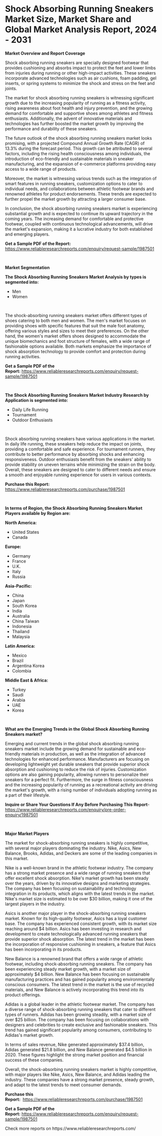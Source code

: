 <p><h1>Shock Absorbing Running Sneakers Market Size, Market Share and Global Market Analysis Report, 2024 - 2031</h1></p><p><strong>Market Overview and Report Coverage</strong></p>
<p><p>Shock absorbing running sneakers are specially designed footwear that provides cushioning and absorbs impact to protect the feet and lower limbs from injuries during running or other high-impact activities. These sneakers incorporate advanced technologies such as air cushions, foam padding, gel inserts, or spring systems to minimize the shock and stress on the feet and joints.</p><p>The market for shock absorbing running sneakers is witnessing significant growth due to the increasing popularity of running as a fitness activity, rising awareness about foot health and injury prevention, and the growing demand for comfortable and supportive shoes among athletes and fitness enthusiasts. Additionally, the advent of innovative materials and technologies has further boosted the market growth by improving the performance and durability of these sneakers.</p><p>The future outlook of the shock absorbing running sneakers market looks promising, with a projected Compound Annual Growth Rate (CAGR) of 13.3% during the forecast period. This growth can be attributed to several factors, including the rising health consciousness among individuals, the introduction of eco-friendly and sustainable materials in sneaker manufacturing, and the expansion of e-commerce platforms providing easy access to a wide range of products.</p><p>Moreover, the market is witnessing various trends such as the integration of smart features in running sneakers, customization options to cater to individual needs, and collaborations between athletic footwear brands and renowned athletes for product endorsements. These trends are expected to further propel the market growth by attracting a larger consumer base.</p><p>In conclusion, the shock absorbing running sneakers market is experiencing substantial growth and is expected to continue its upward trajectory in the coming years. The increasing demand for comfortable and protective footwear, coupled with continuous technological advancements, will drive the market's expansion, making it a lucrative industry for both established and emerging players.</p></p>
<p><strong>Get a Sample PDF of the Report:</strong> <a href="https://www.reliableresearchreports.com/enquiry/request-sample/1987501">https://www.reliableresearchreports.com/enquiry/request-sample/1987501</a></p>
<p>&nbsp;</p>
<p><strong>Market Segmentation</strong></p>
<p><strong>The Shock Absorbing Running Sneakers Market Analysis by types is segmented into:</strong></p>
<p><ul><li>Men</li><li>Women</li></ul></p>
<p>&nbsp;</p>
<p><p>The shock-absorbing running sneakers market offers different types of shoes catering to both men and women. The men's market focuses on providing shoes with specific features that suit the male foot anatomy, offering various styles and sizes to meet their preferences. On the other hand, the women's market offers shoes designed to accommodate the unique biomechanics and foot structure of females, with a wide range of fashionable options available. Both markets emphasize the importance of shock absorption technology to provide comfort and protection during running activities.</p></p>
<p><strong>Get a Sample PDF of the Report:</strong>&nbsp;<a href="https://www.reliableresearchreports.com/enquiry/request-sample/1987501">https://www.reliableresearchreports.com/enquiry/request-sample/1987501</a></p>
<p>&nbsp;</p>
<p><strong>The Shock Absorbing Running Sneakers Market Industry Research by Application is segmented into:</strong></p>
<p><ul><li>Daily Life Running</li><li>Tournament</li><li>Outdoor Enthusiasts</li></ul></p>
<p>&nbsp;</p>
<p><p>Shock absorbing running sneakers have various applications in the market. In daily life running, these sneakers help reduce the impact on joints, providing a comfortable and safe experience. For tournament runners, they contribute to better performance by absorbing shocks and enhancing responsiveness. Outdoor enthusiasts benefit from the sneakers' ability to provide stability on uneven terrains while minimizing the strain on the body. Overall, these sneakers are designed to cater to different needs and ensure a smooth and enjoyable running experience for users in various contexts.</p></p>
<p><strong>Purchase this Report:</strong>&nbsp; <a href="https://www.reliableresearchreports.com/purchase/1987501">https://www.reliableresearchreports.com/purchase/1987501</a></p>
<p>&nbsp;</p>
<p><strong>In terms of Region, the Shock Absorbing Running Sneakers Market Players available by Region are:</strong></p>
<p>
    <p> <strong> North America: </strong>
        <ul>
            <li>United States</li>
            <li>Canada</li>
        </ul>
        </p> 
    <p> <strong> Europe: </strong>
        <ul>
            <li>Germany</li>
            <li>France</li>
            <li>U.K.</li>
            <li>Italy</li>
            <li>Russia</li>
        </ul>
        </p> 
    <p> <strong> Asia-Pacific: </strong>
        <ul>
            <li>China</li>
            <li>Japan</li>
            <li>South Korea</li>
            <li>India</li>
            <li>Australia</li>
            <li>China Taiwan</li>
            <li>Indonesia</li>
            <li>Thailand</li>
            <li>Malaysia</li>
        </ul>
        </p> 
    <p> <strong> Latin America: </strong>
        <ul>
            <li>Mexico</li>
            <li>Brazil</li>
            <li>Argentina Korea</li>
            <li>Colombia</li>
        </ul>
        </p> 
    <p> <strong> Middle East & Africa: </strong>
        <ul>
            <li>Turkey</li>
            <li>Saudi</li>
            <li>Arabia</li>
            <li>UAE</li>
            <li>Korea</li>
        </ul>
    </p>
    </p>
<p>&nbsp;</p>
<p><strong>What are the Emerging Trends in the Global Shock Absorbing Running Sneakers market?</strong></p>
<p><p>Emerging and current trends in the global shock absorbing running sneakers market include the growing demand for sustainable and eco-friendly materials in production, as well as the integration of advanced technologies for enhanced performance. Manufacturers are focusing on developing lightweight yet durable sneakers that provide superior shock absorption and cushioning to reduce the risk of injuries. Customization options are also gaining popularity, allowing runners to personalize their sneakers for a perfect fit. Furthermore, the surge in fitness consciousness and the increasing popularity of running as a recreational activity are driving the market's growth, with a rising number of individuals adopting running as a part of their lifestyle.</p></p>
<p><strong>Inquire or Share Your Questions If Any Before Purchasing This Report</strong>- <a href="https://www.reliableresearchreports.com/enquiry/pre-order-enquiry/1987501">https://www.reliableresearchreports.com/enquiry/pre-order-enquiry/1987501</a></p>
<p>&nbsp;</p>
<p><strong>Major Market Players</strong></p>
<p><p>The market for shock-absorbing running sneakers is highly competitive, with several major players dominating the industry. Nike, Asics, New Balance, Brooks, Adidas, and Deckers are some of the leading companies in this market.</p><p>Nike is a well-known brand in the athletic footwear industry. The company has a strong market presence and a wide range of running sneakers that offer excellent shock absorption. Nike's market growth has been steady over the years, driven by its innovative designs and marketing strategies. The company has been focusing on sustainability and technology integration in its products, which aligns with the latest trends in the market. Nike's market size is estimated to be over $30 billion, making it one of the largest players in the industry.</p><p>Asics is another major player in the shock-absorbing running sneakers market. Known for its high-quality footwear, Asics has a loyal customer base. The company has experienced consistent growth, with its market size reaching around $4 billion. Asics has been investing in research and development to create technologically advanced running sneakers that provide superior shock absorption. The latest trend in the market has been the incorporation of responsive cushioning in sneakers, a feature that Asics has been incorporating in its products.</p><p>New Balance is a renowned brand that offers a wide range of athletic footwear, including shock-absorbing running sneakers. The company has been experiencing steady market growth, with a market size of approximately $4 billion. New Balance has been focusing on sustainable manufacturing practices and has gained popularity among environmentally conscious consumers. The latest trend in the market is the use of recycled materials, and New Balance is actively incorporating this trend into its product offerings.</p><p>Adidas is a global leader in the athletic footwear market. The company has a diverse range of shock-absorbing running sneakers that cater to different types of runners. Adidas has been growing steadily, with a market size of over $25 billion. The company has been focusing on collaborations with designers and celebrities to create exclusive and fashionable sneakers. This trend has gained significant popularity among consumers, contributing to Adidas's market growth.</p><p>In terms of sales revenue, Nike generated approximately $37.4 billion, Adidas generated $21.8 billion, and New Balance generated $4.5 billion in 2020. These figures highlight the strong market position and financial success of these companies.</p><p>Overall, the shock-absorbing running sneakers market is highly competitive, with major players like Nike, Asics, New Balance, and Adidas leading the industry. These companies have a strong market presence, steady growth, and adapt to the latest trends to meet consumer demands.</p></p>
<p><strong>Purchase this Report:</strong>&nbsp;&nbsp;<a href="https://www.reliableresearchreports.com/purchase/1987501">https://www.reliableresearchreports.com/purchase/1987501</a></p>
<p></p>
<p><strong>Get a Sample PDF of the Report:</strong>&nbsp;<a href="https://www.reliableresearchreports.com/enquiry/request-sample/1987501">https://www.reliableresearchreports.com/enquiry/request-sample/1987501</a></p>
<p>Check more reports on https://www.reliableresearchreports.com/</p>
